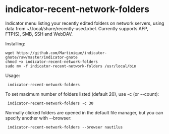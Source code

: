# indicator-recent-network-folders
Indicator menu listing your recently edited folders on network servers, using data from ~/.local/share/recently-used.xbel. Currently supports AFP, FTP(S), SMB, SSH and WebDAV.

Installing:

    wget https://github.com/Martinique/indicator-gnote/raw/master/indicator-gnote
    chmod +x indicator-recent-network-folders
    sudo mv -f indicator-recent-network-folders /usr/local/bin

Usage:

     indicator-recent-network-folders

To set maximum number of folders listed (default 20), use -c (or --count):

     indicator-recent-network-folders -c 30

Normally clicked folders are opened in the default file manager, but you can specify another with --browser:

     indicator-recent-network-folders --browser nautilus
